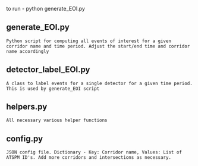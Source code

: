 
to run - python generate_EOI.py
## generate_EOI.py

    Python script for computing all events of interest for a given corridor name and time period. Adjust the start/end time and corridor name accordingly
    
## detector_label_EOI.py   
    A class to label events for a single detector for a given time period. This is used by generate_EOI script

## helpers.py 
    All necessary various helper functions 

## config.py
    JSON config file. Dictionary - Key: Corridor name, Values: List of ATSPM ID's. Add more corridors and intersections as necessary.
